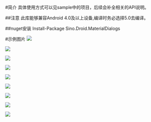 #简介
具体使用方式可以见sample中的项目，后续会补全相关的API说明。

##注意
此库能够兼容Android 4.0及以上设备,编译时务必选择5.0去编译。

##nuget安装
    Install-Package Sino.Droid.MaterialDialogs

#示例图片
![](https://github.com/Xamarin-Cn/MaterialDialogs/blob/master/img/1.jpg)

![](https://github.com/Xamarin-Cn/MaterialDialogs/blob/master/img/2.jpg)

![](https://github.com/Xamarin-Cn/MaterialDialogs/blob/master/img/3.jpg)

![](https://github.com/Xamarin-Cn/MaterialDialogs/blob/master/img/4.jpg)

![](https://github.com/Xamarin-Cn/MaterialDialogs/blob/master/img/5.jpg)

![](https://github.com/Xamarin-Cn/MaterialDialogs/blob/master/img/6.jpg)

![](https://github.com/Xamarin-Cn/MaterialDialogs/blob/master/img/7.jpg)

![](https://github.com/Xamarin-Cn/MaterialDialogs/blob/master/img/8.jpg)

![](https://github.com/Xamarin-Cn/MaterialDialogs/blob/master/img/9.jpg)
